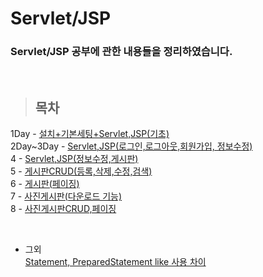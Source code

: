 Servlet/JSP
==============

### Servlet/JSP 공부에 관한 내용들을 정리하였습니다.

<br/>

> ## 목차 <br>
 1Day - [설치+기본세팅+Servlet,JSP(기초)](https://github.com/Kalph/Server/tree/master/1Day) <br/>
 2Day~3Day - [Servlet,JSP(로그인,로그아웃,회원가입, 정보수정)](https://github.com/Kalph/Server/tree/master/2Day_3Day) <br/>
 4 - [Servlet,JSP(정보수정,게시판)]() <br/>
 5 - [게시판CRUD(등록,삭제,수정,검색)]()<br/>
 6 - [게시판(페이징)]()<br/>
 7 - [사진게시판(다운로드 기능)]()<br/>
 8 - [사진게시판CRUD,페이징]()<br/>
 
 <br/> 
 
 * 그외 <br/>
  [Statement, PreparedStatement like 사용 차이](https://github.com/Kalph/Server/blob/master/%EA%B7%B8%EC%99%B8/1.%20Statement%2C%20PreparedStatement%20like%20%EC%82%AC%EC%9A%A9%20%EC%B0%A8%EC%9D%B4.md) <br/>
  []() <br/>
